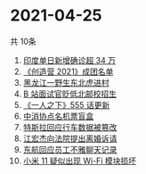 # 2021-04-25
  共 10条

  <!-- BEGIN -->
  <!-- 最后更新时间:Sun Apr 25 2021 02:10:54 GMT+0000 (Coordinated Universal Time) -->
  1. [印度单日新增确诊超 34 万](https://www.zhihu.com/search?q=印度疫情)
1. [《创造营 2021》成团名单](https://www.zhihu.com/search?q=创造营成团名单)
1. [黑龙江一野生东北虎进村](https://www.zhihu.com/search?q=野生东北虎)
1. [B 站面试官贬低北邮校招生](https://www.zhihu.com/search?q=b站北邮)
1. [《一人之下》555 话更新](https://www.zhihu.com/search?q=一人之下)
1. [中消协点名机票盲盒](https://www.zhihu.com/search?q=机票盲盒)
1. [特斯拉回应行车数据被篡改](https://www.zhihu.com/search?q=特斯拉行车数据)
1. [江宏杰向法院提出离婚诉请](https://www.zhihu.com/search?q=福原爱江宏杰离婚)
1. [东航回应员工不雅聊天记录](https://www.zhihu.com/search?q=东航空姐)
1. [小米 11 疑似出现 Wi-Fi 模块损坏](https://www.zhihu.com/search?q=小米11烧主板)
  <!-- END -->
  